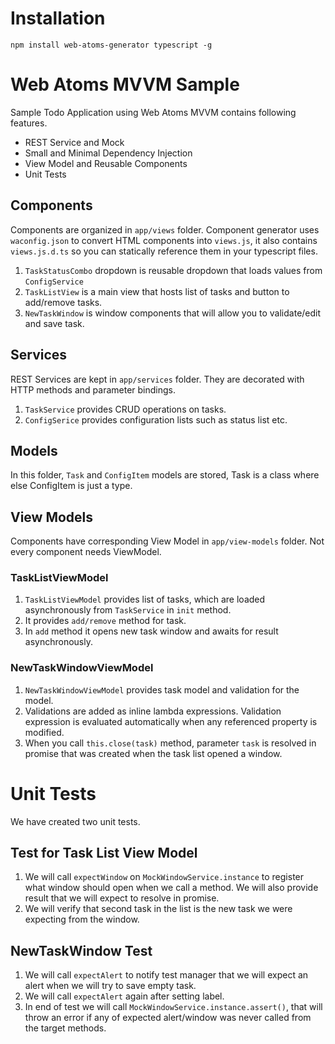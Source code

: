 # Installation

	npm install web-atoms-generator typescript -g

# Web Atoms MVVM Sample
Sample Todo Application using Web Atoms MVVM contains following features.

* REST Service and Mock
* Small and Minimal Dependency Injection 
* View Model and Reusable Components
* Unit Tests

## Components

Components are organized in `app/views` folder. Component generator uses 
`waconfig.json` to convert HTML components into `views.js`, it also contains
`views.js.d.ts` so you can statically reference them in your typescript files.

1. `TaskStatusCombo` dropdown is reusable dropdown that loads values from `ConfigService`
2. `TaskListView` is a main view that hosts list of tasks and button to add/remove tasks.
3. `NewTaskWindow` is window components that will allow you to validate/edit and save task.

## Services

REST Services are kept in `app/services` folder. They are decorated with HTTP methods and
parameter bindings.

1. `TaskService` provides CRUD operations on tasks.
2. `ConfigSerice` provides configuration lists such as status list etc.

## Models

In this folder, `Task` and `ConfigItem` models are stored, Task is a class where else ConfigItem is 
just a type.

## View Models

Components have corresponding View Model in `app/view-models` folder. Not every component needs ViewModel.

### TaskListViewModel

1. `TaskListViewModel` provides list of tasks, which are loaded asynchronously from `TaskService` in `init` method.
2. It provides `add/remove` method for task.
3. In `add` method it opens new task window and awaits for result asynchronously.

### NewTaskWindowViewModel

1. `NewTaskWindowViewModel` provides task model and validation for the model.
2. Validations are added as inline lambda expressions. Validation expression is evaluated automatically when any referenced property is modified.
3. When you call `this.close(task)` method, parameter `task` is resolved in promise that was created when the task list opened a window.

# Unit Tests

We have created two unit tests.

## Test for Task List View Model

1. We will call `expectWindow` on `MockWindowService.instance` to register what window should open when we call a method. We will also provide result that we will expect to resolve in promise.
2. We will verify that second task in the list is the new task we were expecting from the window.

## NewTaskWindow Test

1. We will call `expectAlert` to notify test manager that we will expect
an alert when we will try to save empty task.
2. We will call `expectAlert` again after setting label.
3. In end of test we will call `MockWindowService.instance.assert()`, that will throw an error if any of expected alert/window was never called
from the target methods.


